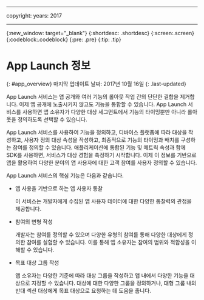 ----

copyright:
 years: 2017

---

{:new_window: target="_blank"}
{:shortdesc: .shortdesc}
{:screen:.screen}
{:codeblock:.codeblock}
{:pre: .pre}
{:tip: .tip}

# App Launch 정보
{: #app_overview}
마지막 업데이트 날짜: 2017년 10월 16일
{: .last-updated}

App Launch 서비스는 앱 공개와 여러 기능의 롤아웃 작업 간의 단단한 결합을 제거합니다. 이제 앱 공개에 노출시키지 않고도 기능을 통합할 수 있습니다. App Launch 서비스를 사용하면 앱 소유자가 다양한 대상 세그먼트에서 기능의 타이밍뿐만 아니라 롤아웃을 정의하도록 선택할 수 있습니다.

App Launch 서비스를 사용하여 기능을 정의하고, 디바이스 플랫폼에 따라 대상을 작성하고, 사용자 정의 대상 속성을 작성하고, 최종적으로 기능의 타이밍과 배치를 구성하는 참여를 정의할 수 있습니다. 애플리케이션에 통합된 기능 및 메트릭 속성과 함께 SDK를 사용하면, 서비스가 대상 경험을 측정하기 시작합니다. 이제 이 정보를 기반으로 앱을 활용하여 다양한 분야의 앱 사용자에 대한 고객 참여를 사용자 정의할 수 있습니다.  

App Launch 서비스의 핵심 기능은 다음과 같습니다.

	
* 앱 사용을 기반으로 하는 앱 사용자 통찰

	이 서비스는 개발자에게 수집된 앱 사용자 데이터에 대한 다양한 통찰력의 관점을 제공합니다. 

* 참여의 변형 작성

	개발자는 참여를 정의할 수 있으며 다양한 유형의 참여를 통해 다양한 대상에게 정의한 참여를 실험할 수 있습니다. 이를 통해 앱 소유자는 참여의 범위와 적합성을 이해할 수 있습니다.

* 목표 대상 그룹 작성

	앱 소유자는 다양한 기준에 따라 대상 그룹을 작성하고 앱 내에서 다양한 기능을 대상으로 지정할 수 있습니다. 대상에 대한 다양한 그룹을 정의하거나, 대형 그룹 내의 반대 섹션 대상에게 목표 대상으로 요청하는 데 도움을 줍니다. 
